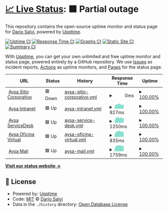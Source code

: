 # [📈 Live Status](https://nachosalvi.github.io/upptime): <!--live status--> **🟧 Partial outage**

This repository contains the open-source uptime monitor and status page for [Dario Salvi](https://nachosalvi.github.io/upptime), powered by [Upptime](https://github.com/upptime/upptime).

[![Uptime CI](https://github.com/nachosalvi/upptime/workflows/Uptime%20CI/badge.svg)](https://github.com/nachosalvi/upptime/actions?query=workflow%3A%22Uptime+CI%22)
[![Response Time CI](https://github.com/nachosalvi/upptime/workflows/Response%20Time%20CI/badge.svg)](https://github.com/nachosalvi/upptime/actions?query=workflow%3A%22Response+Time+CI%22)
[![Graphs CI](https://github.com/nachosalvi/upptime/workflows/Graphs%20CI/badge.svg)](https://github.com/nachosalvi/upptime/actions?query=workflow%3A%22Graphs+CI%22)
[![Static Site CI](https://github.com/nachosalvi/upptime/workflows/Static%20Site%20CI/badge.svg)](https://github.com/nachosalvi/upptime/actions?query=workflow%3A%22Static+Site+CI%22)
[![Summary CI](https://github.com/nachosalvi/upptime/workflows/Summary%20CI/badge.svg)](https://github.com/nachosalvi/upptime/actions?query=workflow%3A%22Summary+CI%22)

With [Upptime](https://upptime.js.org), you can get your own unlimited and free uptime monitor and status page, powered entirely by a GitHub repository. We use [Issues](https://github.com/nachosalvi/upptime/issues) as incident reports, [Actions](https://github.com/nachosalvi/upptime/actions) as uptime monitors, and [Pages](https://nachosalvi.github.io/upptime) for the status page.

<!--start: status pages-->
<!-- This summary is generated by Upptime (https://github.com/upptime/upptime) -->
<!-- Do not edit this manually, your changes will be overwritten -->
<!-- prettier-ignore -->
| URL | Status | History | Response Time | Uptime |
| --- | ------ | ------- | ------------- | ------ |
| <img alt="" src="https://icons.duckduckgo.com/ip3/www.aysa.com.ar.ico" height="13"> [Aysa Sitio Corporativo](https://www.aysa.com.ar) | 🟥 Down | [aysa-sitio-corporativo.yml](https://github.com/nachosalvi/upptime/commits/HEAD/history/aysa-sitio-corporativo.yml) | <details><summary><img alt="Response time graph" src="./graphs/aysa-sitio-corporativo/response-time-week.png" height="20"> 0ms</summary><br><a href="https://nachosalvi.github.io/upptime/history/aysa-sitio-corporativo"><img alt="Response time 378" src="https://img.shields.io/endpoint?url=https%3A%2F%2Fraw.githubusercontent.com%2Fnachosalvi%2Fupptime%2FHEAD%2Fapi%2Faysa-sitio-corporativo%2Fresponse-time.json"></a><br><a href="https://nachosalvi.github.io/upptime/history/aysa-sitio-corporativo"><img alt="24-hour response time 0" src="https://img.shields.io/endpoint?url=https%3A%2F%2Fraw.githubusercontent.com%2Fnachosalvi%2Fupptime%2FHEAD%2Fapi%2Faysa-sitio-corporativo%2Fresponse-time-day.json"></a><br><a href="https://nachosalvi.github.io/upptime/history/aysa-sitio-corporativo"><img alt="7-day response time 0" src="https://img.shields.io/endpoint?url=https%3A%2F%2Fraw.githubusercontent.com%2Fnachosalvi%2Fupptime%2FHEAD%2Fapi%2Faysa-sitio-corporativo%2Fresponse-time-week.json"></a><br><a href="https://nachosalvi.github.io/upptime/history/aysa-sitio-corporativo"><img alt="30-day response time 0" src="https://img.shields.io/endpoint?url=https%3A%2F%2Fraw.githubusercontent.com%2Fnachosalvi%2Fupptime%2FHEAD%2Fapi%2Faysa-sitio-corporativo%2Fresponse-time-month.json"></a><br><a href="https://nachosalvi.github.io/upptime/history/aysa-sitio-corporativo"><img alt="1-year response time 366" src="https://img.shields.io/endpoint?url=https%3A%2F%2Fraw.githubusercontent.com%2Fnachosalvi%2Fupptime%2FHEAD%2Fapi%2Faysa-sitio-corporativo%2Fresponse-time-year.json"></a></details> | <details><summary><a href="https://nachosalvi.github.io/upptime/history/aysa-sitio-corporativo">100.00%</a></summary><a href="https://nachosalvi.github.io/upptime/history/aysa-sitio-corporativo"><img alt="All-time uptime 98.08%" src="https://img.shields.io/endpoint?url=https%3A%2F%2Fraw.githubusercontent.com%2Fnachosalvi%2Fupptime%2FHEAD%2Fapi%2Faysa-sitio-corporativo%2Fuptime.json"></a><br><a href="https://nachosalvi.github.io/upptime/history/aysa-sitio-corporativo"><img alt="24-hour uptime 100.00%" src="https://img.shields.io/endpoint?url=https%3A%2F%2Fraw.githubusercontent.com%2Fnachosalvi%2Fupptime%2FHEAD%2Fapi%2Faysa-sitio-corporativo%2Fuptime-day.json"></a><br><a href="https://nachosalvi.github.io/upptime/history/aysa-sitio-corporativo"><img alt="7-day uptime 100.00%" src="https://img.shields.io/endpoint?url=https%3A%2F%2Fraw.githubusercontent.com%2Fnachosalvi%2Fupptime%2FHEAD%2Fapi%2Faysa-sitio-corporativo%2Fuptime-week.json"></a><br><a href="https://nachosalvi.github.io/upptime/history/aysa-sitio-corporativo"><img alt="30-day uptime 100.00%" src="https://img.shields.io/endpoint?url=https%3A%2F%2Fraw.githubusercontent.com%2Fnachosalvi%2Fupptime%2FHEAD%2Fapi%2Faysa-sitio-corporativo%2Fuptime-month.json"></a><br><a href="https://nachosalvi.github.io/upptime/history/aysa-sitio-corporativo"><img alt="1-year uptime 97.90%" src="https://img.shields.io/endpoint?url=https%3A%2F%2Fraw.githubusercontent.com%2Fnachosalvi%2Fupptime%2FHEAD%2Fapi%2Faysa-sitio-corporativo%2Fuptime-year.json"></a></details>
| <img alt="" src="https://icons.duckduckgo.com/ip3/intranet.aysa.com.ar.ico" height="13"> [Aysa Intranet](https://intranet.aysa.com.ar/login) | 🟩 Up | [aysa-intranet.yml](https://github.com/nachosalvi/upptime/commits/HEAD/history/aysa-intranet.yml) | <details><summary><img alt="Response time graph" src="./graphs/aysa-intranet/response-time-week.png" height="20"> 827ms</summary><br><a href="https://nachosalvi.github.io/upptime/history/aysa-intranet"><img alt="Response time 863" src="https://img.shields.io/endpoint?url=https%3A%2F%2Fraw.githubusercontent.com%2Fnachosalvi%2Fupptime%2FHEAD%2Fapi%2Faysa-intranet%2Fresponse-time.json"></a><br><a href="https://nachosalvi.github.io/upptime/history/aysa-intranet"><img alt="24-hour response time 845" src="https://img.shields.io/endpoint?url=https%3A%2F%2Fraw.githubusercontent.com%2Fnachosalvi%2Fupptime%2FHEAD%2Fapi%2Faysa-intranet%2Fresponse-time-day.json"></a><br><a href="https://nachosalvi.github.io/upptime/history/aysa-intranet"><img alt="7-day response time 827" src="https://img.shields.io/endpoint?url=https%3A%2F%2Fraw.githubusercontent.com%2Fnachosalvi%2Fupptime%2FHEAD%2Fapi%2Faysa-intranet%2Fresponse-time-week.json"></a><br><a href="https://nachosalvi.github.io/upptime/history/aysa-intranet"><img alt="30-day response time 808" src="https://img.shields.io/endpoint?url=https%3A%2F%2Fraw.githubusercontent.com%2Fnachosalvi%2Fupptime%2FHEAD%2Fapi%2Faysa-intranet%2Fresponse-time-month.json"></a><br><a href="https://nachosalvi.github.io/upptime/history/aysa-intranet"><img alt="1-year response time 862" src="https://img.shields.io/endpoint?url=https%3A%2F%2Fraw.githubusercontent.com%2Fnachosalvi%2Fupptime%2FHEAD%2Fapi%2Faysa-intranet%2Fresponse-time-year.json"></a></details> | <details><summary><a href="https://nachosalvi.github.io/upptime/history/aysa-intranet">100.00%</a></summary><a href="https://nachosalvi.github.io/upptime/history/aysa-intranet"><img alt="All-time uptime 99.72%" src="https://img.shields.io/endpoint?url=https%3A%2F%2Fraw.githubusercontent.com%2Fnachosalvi%2Fupptime%2FHEAD%2Fapi%2Faysa-intranet%2Fuptime.json"></a><br><a href="https://nachosalvi.github.io/upptime/history/aysa-intranet"><img alt="24-hour uptime 100.00%" src="https://img.shields.io/endpoint?url=https%3A%2F%2Fraw.githubusercontent.com%2Fnachosalvi%2Fupptime%2FHEAD%2Fapi%2Faysa-intranet%2Fuptime-day.json"></a><br><a href="https://nachosalvi.github.io/upptime/history/aysa-intranet"><img alt="7-day uptime 100.00%" src="https://img.shields.io/endpoint?url=https%3A%2F%2Fraw.githubusercontent.com%2Fnachosalvi%2Fupptime%2FHEAD%2Fapi%2Faysa-intranet%2Fuptime-week.json"></a><br><a href="https://nachosalvi.github.io/upptime/history/aysa-intranet"><img alt="30-day uptime 100.00%" src="https://img.shields.io/endpoint?url=https%3A%2F%2Fraw.githubusercontent.com%2Fnachosalvi%2Fupptime%2FHEAD%2Fapi%2Faysa-intranet%2Fuptime-month.json"></a><br><a href="https://nachosalvi.github.io/upptime/history/aysa-intranet"><img alt="1-year uptime 99.88%" src="https://img.shields.io/endpoint?url=https%3A%2F%2Fraw.githubusercontent.com%2Fnachosalvi%2Fupptime%2FHEAD%2Fapi%2Faysa-intranet%2Fuptime-year.json"></a></details>
| <img alt="" src="https://icons.duckduckgo.com/ip3/servicedesk.aysa.com.ar.ico" height="13"> [Aysa ServiceDesk](https://servicedesk.aysa.com.ar) | 🟩 Up | [aysa-service-desk.yml](https://github.com/nachosalvi/upptime/commits/HEAD/history/aysa-service-desk.yml) | <details><summary><img alt="Response time graph" src="./graphs/aysa-service-desk/response-time-week.png" height="20"> 1250ms</summary><br><a href="https://nachosalvi.github.io/upptime/history/aysa-service-desk"><img alt="Response time 1224" src="https://img.shields.io/endpoint?url=https%3A%2F%2Fraw.githubusercontent.com%2Fnachosalvi%2Fupptime%2FHEAD%2Fapi%2Faysa-service-desk%2Fresponse-time.json"></a><br><a href="https://nachosalvi.github.io/upptime/history/aysa-service-desk"><img alt="24-hour response time 1264" src="https://img.shields.io/endpoint?url=https%3A%2F%2Fraw.githubusercontent.com%2Fnachosalvi%2Fupptime%2FHEAD%2Fapi%2Faysa-service-desk%2Fresponse-time-day.json"></a><br><a href="https://nachosalvi.github.io/upptime/history/aysa-service-desk"><img alt="7-day response time 1250" src="https://img.shields.io/endpoint?url=https%3A%2F%2Fraw.githubusercontent.com%2Fnachosalvi%2Fupptime%2FHEAD%2Fapi%2Faysa-service-desk%2Fresponse-time-week.json"></a><br><a href="https://nachosalvi.github.io/upptime/history/aysa-service-desk"><img alt="30-day response time 1202" src="https://img.shields.io/endpoint?url=https%3A%2F%2Fraw.githubusercontent.com%2Fnachosalvi%2Fupptime%2FHEAD%2Fapi%2Faysa-service-desk%2Fresponse-time-month.json"></a><br><a href="https://nachosalvi.github.io/upptime/history/aysa-service-desk"><img alt="1-year response time 1224" src="https://img.shields.io/endpoint?url=https%3A%2F%2Fraw.githubusercontent.com%2Fnachosalvi%2Fupptime%2FHEAD%2Fapi%2Faysa-service-desk%2Fresponse-time-year.json"></a></details> | <details><summary><a href="https://nachosalvi.github.io/upptime/history/aysa-service-desk">100.00%</a></summary><a href="https://nachosalvi.github.io/upptime/history/aysa-service-desk"><img alt="All-time uptime 99.76%" src="https://img.shields.io/endpoint?url=https%3A%2F%2Fraw.githubusercontent.com%2Fnachosalvi%2Fupptime%2FHEAD%2Fapi%2Faysa-service-desk%2Fuptime.json"></a><br><a href="https://nachosalvi.github.io/upptime/history/aysa-service-desk"><img alt="24-hour uptime 100.00%" src="https://img.shields.io/endpoint?url=https%3A%2F%2Fraw.githubusercontent.com%2Fnachosalvi%2Fupptime%2FHEAD%2Fapi%2Faysa-service-desk%2Fuptime-day.json"></a><br><a href="https://nachosalvi.github.io/upptime/history/aysa-service-desk"><img alt="7-day uptime 100.00%" src="https://img.shields.io/endpoint?url=https%3A%2F%2Fraw.githubusercontent.com%2Fnachosalvi%2Fupptime%2FHEAD%2Fapi%2Faysa-service-desk%2Fuptime-week.json"></a><br><a href="https://nachosalvi.github.io/upptime/history/aysa-service-desk"><img alt="30-day uptime 100.00%" src="https://img.shields.io/endpoint?url=https%3A%2F%2Fraw.githubusercontent.com%2Fnachosalvi%2Fupptime%2FHEAD%2Fapi%2Faysa-service-desk%2Fuptime-month.json"></a><br><a href="https://nachosalvi.github.io/upptime/history/aysa-service-desk"><img alt="1-year uptime 99.92%" src="https://img.shields.io/endpoint?url=https%3A%2F%2Fraw.githubusercontent.com%2Fnachosalvi%2Fupptime%2FHEAD%2Fapi%2Faysa-service-desk%2Fuptime-year.json"></a></details>
| <img alt="" src="https://icons.duckduckgo.com/ip3/oficinavirtual.web.aysa.com.ar.ico" height="13"> [Aysa Oficina Virtual](https://oficinavirtual.web.aysa.com.ar/index.html) | 🟩 Up | [aysa-oficina-virtual.yml](https://github.com/nachosalvi/upptime/commits/HEAD/history/aysa-oficina-virtual.yml) | <details><summary><img alt="Response time graph" src="./graphs/aysa-oficina-virtual/response-time-week.png" height="20"> 835ms</summary><br><a href="https://nachosalvi.github.io/upptime/history/aysa-oficina-virtual"><img alt="Response time 880" src="https://img.shields.io/endpoint?url=https%3A%2F%2Fraw.githubusercontent.com%2Fnachosalvi%2Fupptime%2FHEAD%2Fapi%2Faysa-oficina-virtual%2Fresponse-time.json"></a><br><a href="https://nachosalvi.github.io/upptime/history/aysa-oficina-virtual"><img alt="24-hour response time 781" src="https://img.shields.io/endpoint?url=https%3A%2F%2Fraw.githubusercontent.com%2Fnachosalvi%2Fupptime%2FHEAD%2Fapi%2Faysa-oficina-virtual%2Fresponse-time-day.json"></a><br><a href="https://nachosalvi.github.io/upptime/history/aysa-oficina-virtual"><img alt="7-day response time 835" src="https://img.shields.io/endpoint?url=https%3A%2F%2Fraw.githubusercontent.com%2Fnachosalvi%2Fupptime%2FHEAD%2Fapi%2Faysa-oficina-virtual%2Fresponse-time-week.json"></a><br><a href="https://nachosalvi.github.io/upptime/history/aysa-oficina-virtual"><img alt="30-day response time 818" src="https://img.shields.io/endpoint?url=https%3A%2F%2Fraw.githubusercontent.com%2Fnachosalvi%2Fupptime%2FHEAD%2Fapi%2Faysa-oficina-virtual%2Fresponse-time-month.json"></a><br><a href="https://nachosalvi.github.io/upptime/history/aysa-oficina-virtual"><img alt="1-year response time 879" src="https://img.shields.io/endpoint?url=https%3A%2F%2Fraw.githubusercontent.com%2Fnachosalvi%2Fupptime%2FHEAD%2Fapi%2Faysa-oficina-virtual%2Fresponse-time-year.json"></a></details> | <details><summary><a href="https://nachosalvi.github.io/upptime/history/aysa-oficina-virtual">100.00%</a></summary><a href="https://nachosalvi.github.io/upptime/history/aysa-oficina-virtual"><img alt="All-time uptime 99.63%" src="https://img.shields.io/endpoint?url=https%3A%2F%2Fraw.githubusercontent.com%2Fnachosalvi%2Fupptime%2FHEAD%2Fapi%2Faysa-oficina-virtual%2Fuptime.json"></a><br><a href="https://nachosalvi.github.io/upptime/history/aysa-oficina-virtual"><img alt="24-hour uptime 100.00%" src="https://img.shields.io/endpoint?url=https%3A%2F%2Fraw.githubusercontent.com%2Fnachosalvi%2Fupptime%2FHEAD%2Fapi%2Faysa-oficina-virtual%2Fuptime-day.json"></a><br><a href="https://nachosalvi.github.io/upptime/history/aysa-oficina-virtual"><img alt="7-day uptime 100.00%" src="https://img.shields.io/endpoint?url=https%3A%2F%2Fraw.githubusercontent.com%2Fnachosalvi%2Fupptime%2FHEAD%2Fapi%2Faysa-oficina-virtual%2Fuptime-week.json"></a><br><a href="https://nachosalvi.github.io/upptime/history/aysa-oficina-virtual"><img alt="30-day uptime 100.00%" src="https://img.shields.io/endpoint?url=https%3A%2F%2Fraw.githubusercontent.com%2Fnachosalvi%2Fupptime%2FHEAD%2Fapi%2Faysa-oficina-virtual%2Fuptime-month.json"></a><br><a href="https://nachosalvi.github.io/upptime/history/aysa-oficina-virtual"><img alt="1-year uptime 99.97%" src="https://img.shields.io/endpoint?url=https%3A%2F%2Fraw.githubusercontent.com%2Fnachosalvi%2Fupptime%2FHEAD%2Fapi%2Faysa-oficina-virtual%2Fuptime-year.json"></a></details>
| <img alt="" src="https://icons.duckduckgo.com/ip3/mail.aysa.com.ar.ico" height="13"> [Aysa Mail](https://mail.aysa.com.ar) | 🟩 Up | [aysa-mail.yml](https://github.com/nachosalvi/upptime/commits/HEAD/history/aysa-mail.yml) | <details><summary><img alt="Response time graph" src="./graphs/aysa-mail/response-time-week.png" height="20"> 1759ms</summary><br><a href="https://nachosalvi.github.io/upptime/history/aysa-mail"><img alt="Response time 1705" src="https://img.shields.io/endpoint?url=https%3A%2F%2Fraw.githubusercontent.com%2Fnachosalvi%2Fupptime%2FHEAD%2Fapi%2Faysa-mail%2Fresponse-time.json"></a><br><a href="https://nachosalvi.github.io/upptime/history/aysa-mail"><img alt="24-hour response time 1811" src="https://img.shields.io/endpoint?url=https%3A%2F%2Fraw.githubusercontent.com%2Fnachosalvi%2Fupptime%2FHEAD%2Fapi%2Faysa-mail%2Fresponse-time-day.json"></a><br><a href="https://nachosalvi.github.io/upptime/history/aysa-mail"><img alt="7-day response time 1759" src="https://img.shields.io/endpoint?url=https%3A%2F%2Fraw.githubusercontent.com%2Fnachosalvi%2Fupptime%2FHEAD%2Fapi%2Faysa-mail%2Fresponse-time-week.json"></a><br><a href="https://nachosalvi.github.io/upptime/history/aysa-mail"><img alt="30-day response time 1621" src="https://img.shields.io/endpoint?url=https%3A%2F%2Fraw.githubusercontent.com%2Fnachosalvi%2Fupptime%2FHEAD%2Fapi%2Faysa-mail%2Fresponse-time-month.json"></a><br><a href="https://nachosalvi.github.io/upptime/history/aysa-mail"><img alt="1-year response time 1680" src="https://img.shields.io/endpoint?url=https%3A%2F%2Fraw.githubusercontent.com%2Fnachosalvi%2Fupptime%2FHEAD%2Fapi%2Faysa-mail%2Fresponse-time-year.json"></a></details> | <details><summary><a href="https://nachosalvi.github.io/upptime/history/aysa-mail">100.00%</a></summary><a href="https://nachosalvi.github.io/upptime/history/aysa-mail"><img alt="All-time uptime 99.69%" src="https://img.shields.io/endpoint?url=https%3A%2F%2Fraw.githubusercontent.com%2Fnachosalvi%2Fupptime%2FHEAD%2Fapi%2Faysa-mail%2Fuptime.json"></a><br><a href="https://nachosalvi.github.io/upptime/history/aysa-mail"><img alt="24-hour uptime 100.00%" src="https://img.shields.io/endpoint?url=https%3A%2F%2Fraw.githubusercontent.com%2Fnachosalvi%2Fupptime%2FHEAD%2Fapi%2Faysa-mail%2Fuptime-day.json"></a><br><a href="https://nachosalvi.github.io/upptime/history/aysa-mail"><img alt="7-day uptime 100.00%" src="https://img.shields.io/endpoint?url=https%3A%2F%2Fraw.githubusercontent.com%2Fnachosalvi%2Fupptime%2FHEAD%2Fapi%2Faysa-mail%2Fuptime-week.json"></a><br><a href="https://nachosalvi.github.io/upptime/history/aysa-mail"><img alt="30-day uptime 100.00%" src="https://img.shields.io/endpoint?url=https%3A%2F%2Fraw.githubusercontent.com%2Fnachosalvi%2Fupptime%2FHEAD%2Fapi%2Faysa-mail%2Fuptime-month.json"></a><br><a href="https://nachosalvi.github.io/upptime/history/aysa-mail"><img alt="1-year uptime 99.99%" src="https://img.shields.io/endpoint?url=https%3A%2F%2Fraw.githubusercontent.com%2Fnachosalvi%2Fupptime%2FHEAD%2Fapi%2Faysa-mail%2Fuptime-year.json"></a></details>

<!--end: status pages-->

[**Visit our status website →**](https://nachosalvi.github.io/upptime)

## 📄 License

- Powered by: [Upptime](https://github.com/upptime/upptime)
- Code: [MIT](./LICENSE) © [Dario Salvi](https://nachosalvi.github.io/upptime)
- Data in the `./history` directory: [Open Database License](https://opendatacommons.org/licenses/odbl/1-0/)
